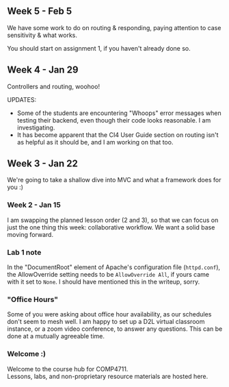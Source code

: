 ## Week 5 - Feb 5

We have some work to do on routing & responding,
paying attention to case sensitivity & what works.

You should start on assignment 1, if you haven't already done so.

## Week 4 - Jan 29

Controllers and routing, woohoo!

UPDATES:

- Some of the students are encountering "Whoops" error messages when testing
their backend, even though their code looks reasonable. I am investigating.
- It has become apparent that the CI4 User Guide section on routing isn't
as helpful as it should be, and I am working on that too.

## Week 3 - Jan 22

We're going to take a shallow dive into MVC and what a framework does for you :)

### Week 2 - Jan 15

I am swapping the planned lesson order (2 and 3), so that we can focus on just
the one thing this week: collaborative workflow. We want a solid base moving forward.


### Lab 1 note  

In the "DocumentRoot" element of Apache's configuration file (`httpd.conf`), the
AllowOverride setting needs to be `AllowOverride All`, if yours came with it
set to `None`. I should have mentioned this in the writeup, sorry.

### "Office Hours"

Some of you were asking about office hour availability, as our schedules don't seem to mesh well.
I am happy to set up a D2L virtual classroom instance, or a zoom video conference,
to answer any questions. This can be done at a mutually agreeable time.

### Welcome :) 

Welcome to the course hub for COMP4711.  
Lessons, labs, and non-proprietary resource materials are hosted here.